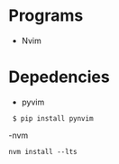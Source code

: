 # Programs
- Nvim

# Depedencies
- pyvim
```
 $ pip install pynvim
```
-nvm 
```
nvm install --lts
```
